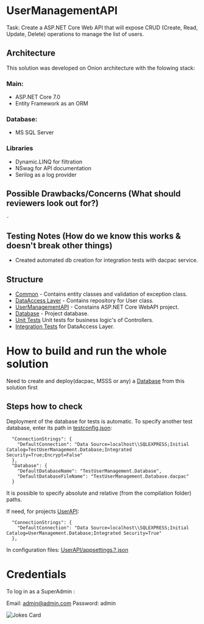 # UserManagementAPI
Task: Create a ASP.NET Core Web API that will expose CRUD (Create, Read, Update, Delete) operations to manage the list of users.
## Architecture
This solution was developed on Onion architecture with the folowing stack:
### Main:
- ASP.NET Core 7.0
- Entity Framework as an ORM
### Database:
- MS SQL Server
### Libraries
- Dynamic.LINQ for filtration
- NSwag for API documentation
- Serilog as a log provider
## Possible Drawbacks/Concerns (What should reviewers look out for?)
	- 

## Testing Notes (How do we know this works & doesn't break other things)
* Created automated db creation for integration tests with dacpac service.

## Structure
* [Common](src/UserManagement.Common) - Contains entity classes and validation of exception class.
* [DataAccess Layer](src/UserManagement.DataAccess/) - Contains repository for User class.
* [UserManagementAPI](/src/UserManagement.UserManagementAPI/) - Constains ASP.NET Core WebAPI project.
* [Database](src/UserManagement.DatabaseSQL/) - Project database.
* [Unit Tests](test/UserManagement.UnitTests/) Unit tests for business logic's of Controllers.
* [Integration Tests](test/UserManagement.IntegrationTests/) for DataAccess Layer.

# How to build and run the whole solution
Need to create and deploy(dacpac, MSSS or any) a [Database](src/UserManagement.DatabaseSQL/) from this solution first

## Steps how to check
Deployment of the database for tests is automatic.
To specify another test database, enter its path in [testconfig.json](test/UserManagement.IntegrationTests/testconfig.json):
```
  "ConnectionStrings": {
    "DefaultConnection": "Data Source=localhost\\SQLEXPRESS;Initial Catalog=TestUserManagement.Database;Integrated Security=True;Encrypt=False"
  },
  "Database": {
    "DefaultDatabaseName": "TestUserManagement.Database",
    "DefaultDatabaseFileName": "TestUserManagement.Database.dacpac"
  }
```
It is possible to specify absolute and relative (from the compilation folder) paths.

If need, for projects [UserAPI](/src/UserManagement.UserManagementAPI/):
```
  "ConnectionStrings": {
    "DefaultConnection": "Data Source=localhost\\SQLEXPRESS;Initial Catalog=UserManagement.Database;Integrated Security=True"
  },
```
In configuration files: [UserAPI/appsettings.?.json](/src/UserManagement.UserManagementAPI/appsettings.Development.json)

# Credentials
To log in as a SuperAdmin :

Email: admin@admin.com
Password: admin


![Jokes Card](https://readme-jokes.vercel.app/api)
